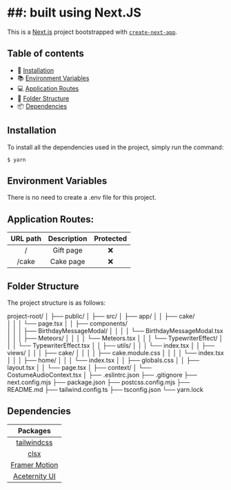 # ##: built using Next.JS

This is a [Next.js](https://nextjs.org/) project bootstrapped with [`create-next-app`](https://github.com/vercel/next.js/tree/canary/packages/create-next-app).

## Table of contents

- 📖 [Installation](#installation)
- 📚 [Environment Variables](#environment-variables)
- 💻 [Application Routes](#application-routes)
- 📂 [Folder Structure](#folder-structure)
- 📦 [Dependencies](#dependencies)

## Installation

To install all the dependencies used in the project, simply run the command:

```
$ yarn
```

## Environment Variables

There is no need to create a .env file for this project.

## Application Routes:

| URL path | Description | Protected |
| :------: | :---------: | :-------: |
|    /     |  Gift page  |    ❌     |
|  /cake   |  Cake page  |    ❌     |

## Folder Structure

The project structure is as follows:

project-root/
│
├── public/
│
├── src/
│ ├── app/
│ │ ├── cake/  
│ │ │ └── page.tsx
│ │ ├── components/  
│ │ │ ├── BirthdayMessageModal/
│ │ │ │ └── BirthdayMessageModal.tsx
│ │ │ ├── Meteors/
│ │ │ │ └── Meteors.tsx
│ │ │ └── TypewriterEffect/
│ │ │ └── TypewriterEffect.tsx
│ │ ├── utils/
│ │ │ └── index.tsx
│ │ ├── views/
│ │ │ ├── cake/
│ │ │ │ ├── cake.module.css
│ │ │ │ └── index.tsx
│ │ │ ├── home/
│ │ │ └── index.tsx
│ │ ├── globals.css
│ │ ├── layout.tsx
│ │ └── page.tsx
│
├── context/
│ └── CostumeAudioContext.tsx
│
├── .eslintrc.json
├── .gitignore
├── next.config.mjs
├── package.json
├── postcss.config.mjs
├── README.md
├── tailwind.config.ts
├── tsconfig.json
└── yarn.lock

## Dependencies

|                           Packages                           |
| :----------------------------------------------------------: |
|           [tailwindcss](https://tailwindcss.com/)            |
|          [clsx](https://www.npmjs.com/package/clsx)          |
| [Framer Motion](https://www.npmjs.com/package/framer-motion) |
|         [Aceternity UI](https://ui.aceternity.com/)          |
